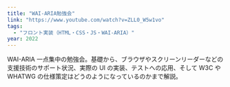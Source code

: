 ```yaml
---
title: "WAI-ARIA勉強会"
link: "https://www.youtube.com/watch?v=ZLL0_W5w1vo"
tags:
  - "フロント実装（HTML・CSS・JS・WAI-ARIA）"
year: 2022
---
```


WAI-ARIA 一点集中の勉強会。基礎から、ブラウザやスクリーンリーダーなどの支援技術のサポート状況、実際の UI の実装、テストへの応用、そして W3C や WHATWG の仕様策定はどうのようになっているのかまで解説。
